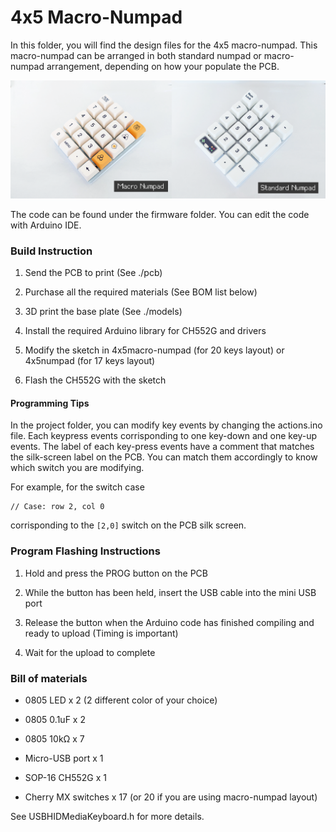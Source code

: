 # 4x5 Macro-Numpad

In this folder, you will find the design files for the 4x5 macro-numpad. This macro-numpad can be arranged in both standard numpad or macro-numpad arrangement, depending on how your populate the PCB. 

![](layouts.png)

The code can be found under the firmware folder. You can edit the code with Arduino IDE.

### Build Instruction

1. Send the PCB to print (See ./pcb)

2. Purchase all the required materials (See BOM list below)

3. 3D print the base plate (See ./models)

4. Install the required Arduino library for CH552G and drivers

5. Modify the sketch in 4x5macro-numpad (for 20 keys layout) or 4x5numpad (for 17 keys layout) 

6. Flash the CH552G with the sketch

#### Programming Tips
In the project folder, you can modify key events by changing the actions.ino file. Each keypress events corrisponding to one key-down and one key-up events. The label of each key-press events have a comment that matches the silk-screen label on the PCB. You can match them accordingly to know which switch you are modifying.

For example, for the switch case
```
// Case: row 2, col 0
```
corrisponding to the ```[2,0]``` switch on the PCB silk screen.

### Program Flashing Instructions

1. Hold and press the PROG button on the PCB

2. While the button has been held, insert the USB cable into the mini USB port

3. Release the button when the Arduino code has finished compiling and ready to upload (Timing is important)

4. Wait for the upload to complete

### Bill of materials

- 0805 LED x 2 (2 different color of your choice)

- 0805 0.1uF x 2

- 0805 10kΩ x 7

- Micro-USB port x 1

- SOP-16 CH552G x 1

- Cherry MX switches x 17 (or 20 if you are using macro-numpad layout)


See USBHIDMediaKeyboard.h for more details.
